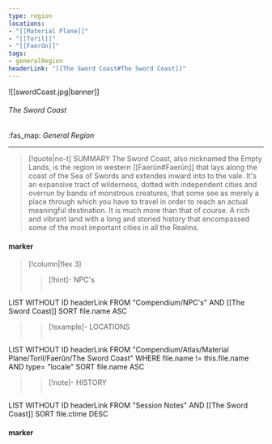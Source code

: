 ```yaml
---
type: region
locations:
- "[[Material Plane]]"
- "[[Toril]]"
- "[[Faerûn]]"
tags:
- generalRegion
headerLink: "[[The Sword Coast#The Sword Coast]]"
---
```


![[swordCoast.jpg|banner]]
###### The Sword Coast
<span class="sub2">:fas_map: *General Region*</span>
___

> [!quote|no-t] SUMMARY
>The Sword Coast, also nicknamed the Empty Lands, is the region in western [[Faerûn#Faerûn]] that lays along the coast of the Sea of Swords and extendes inward into to the vale. It's an expansive tract of wilderness, dotted with independent cities and overrun by bands of monstrous creatures, that some see as merely a place through which you have to travel in order to reach an actual meaningful destination. It is much more than that of course. A rich and vibrant land with a long and storied history that encompassed some of the most important cities in all the Realms.

#### marker
> [!column|flex 3]
>> [!hint]-  NPC's
>> ```dataview
LIST WITHOUT ID headerLink
FROM "Compendium/NPC's" AND [[The Sword Coast]]
SORT file.name ASC
>
>> [!example]- LOCATIONS
>>```dataview
LIST WITHOUT ID headerLink
FROM "Compendium/Atlas/Material Plane/Toril/Faerûn/The Sword Coast"
WHERE file.name != this.file.name AND type= "locale"
SORT file.name ASC
>
>> [!note]- HISTORY
>>```dataview
LIST WITHOUT ID headerLink
FROM "Session Notes" AND [[The Sword Coast]]
SORT file.ctime DESC
#### marker